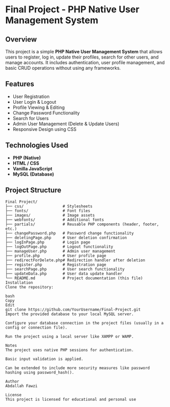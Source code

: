 # Final Project - PHP Native User Management System

## Overview
This project is a simple **PHP Native User Management System** that allows users to register, log in, update their profiles, search for other users, and manage accounts. It includes authentication, user profile management, and basic CRUD operations without using any frameworks.

## Features
- User Registration
- User Login & Logout
- Profile Viewing & Editing
- Change Password Functionality
- Search for Users
- Admin User Management (Delete & Update Users)
- Responsive Design using CSS

## Technologies Used
- **PHP (Native)**
- **HTML / CSS**
- **Vanilla JavaScript**
- **MySQL (Database)**

## Project Structure
```text
Final Project/
├── css/                 # Stylesheets
├── fonts/               # Font files
├── images/              # Image assets
├── webfonts/            # Additional fonts
├── partials/            # Reusable PHP components (header, footer, etc.)
├── changePassword.php   # Password change functionality
├── deletingPage.php     # User deletion confirmation
├── logInPage.php        # Login page
├── logOutPage.php       # Logout functionality
├── manageUser.php       # Admin user management
├── profile.php          # User profile page
├── redirectForDelete.php# Redirection handler after deletion
├── register.php         # Registration page
├── searchPage.php       # User search functionality
├── updateData.php       # User data update handler
└── README.md            # Project documentation (this file)
Installation
Clone the repository:

bash
Copy
Edit
git clone https://github.com/YourUsername/Final-Project.git
Import the provided database to your local MySQL server.

Configure your database connection in the project files (usually in a config or connection file).

Run the project using a local server like XAMPP or WAMP.

Notes
The project uses native PHP sessions for authentication.

Basic input validation is applied.

Can be extended to include more security measures like password hashing using password_hash().

Author
Abdallah Fawzi

License
This project is licensed for educational and personal use

